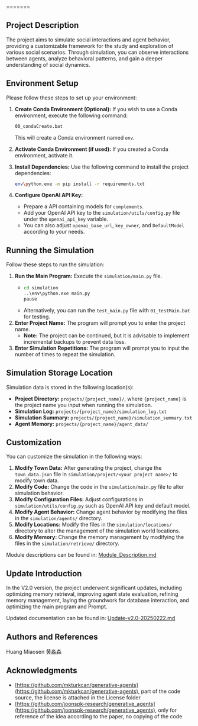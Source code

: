 =======
## Project Description

The project aims to simulate social interactions and agent behavior, providing a customizable framework for the study and exploration of various social scenarios. Through simulation, you can observe interactions between agents, analyze behavioral patterns, and gain a deeper understanding of social dynamics.

## Environment Setup

Please follow these steps to set up your environment:

1. **Create Conda Environment (Optional):** If you wish to use a Conda environment, execute the following command:

   ```bash
   00_condaCreate.bat
   ```

   This will create a Conda environment named `env`.

2. **Activate Conda Environment (if used):** If you created a Conda environment, activate it.

3. **Install Dependencies:** Use the following command to install the project dependencies:

   ```bash
   env\python.exe -m pip install -r requirements.txt
   ```

4. **Configure OpenAI API Key:**

   *   Prepare a API containing models for `complements`. 
   *   Add your OpenAI API key to the `simulation/utils/config.py` file under the `openai_api_key` variable.
   *   You can also adjust `openai_base_url`, `key_owner`, and `DefaultModel` according to your needs.

## Running the Simulation

Follow these steps to run the simulation:

1. **Run the Main Program:** Execute the `simulation/main.py` file.
    * ```bash
      cd simulation
      ..\env\python.exe main.py
      pause
      ```
    *   Alternatively, you can run the `test_main.py` file with `01_testMain.bat` for testing.
2. **Enter Project Name:** The program will prompt you to enter the project name.
    *   **Note:** The project can be continued, but it is advisable to implement incremental backups to prevent data loss.
3. **Enter Simulation Repetitions:** The program will prompt you to input the number of times to repeat the simulation.

## Simulation Storage Location

Simulation data is stored in the following location(s):

*   **Project Directory:** `projects/{project_name}/`, where `{project_name}` is the project name you input when running the simulation.
*   **Simulation Log:** `projects/{project_name}/simulation_log.txt`
*   **Simulation Summary:** `projects/{project_name}/simulation_summary.txt`
*   **Agent Memory:** `projects/{project_name}/agent_data/`

## Customization

You can customize the simulation in the following ways:

1. **Modify Town Data:** After generating the project, change the `town_data.json` file in `simulation/project/<your project name>/` to modify town data.
2. **Modify Code:** Change the code in the `simulation/main.py` file to alter simulation behavior.
3. **Modify Configuration Files:** Adjust configurations in `simulation/utils/config.py` such as OpenAI API key and default model.
4. **Modify Agent Behavior:** Change agent behavior by modifying the files in the `simulation/agents/` directory.
5. **Modify Locations:** Modify the files in the `simulation/locations/` directory to alter the management of the simulation world locations.
6. **Modify Memory:** Change the memory management by modifying the files in the `simulation/retrieve/` directory.

Module descriptions can be found in:  [Module_Description.md](/docs/Module_Description.md)

## Update Introduction

In the V2.0 version, the project underwent significant updates, including optimizing memory retrieval, improving agent state evaluation, refining memory management, laying the groundwork for database interaction, and optimizing the main program and Prompt.

Updated documentation can be found in: [Update-v2.0-20250222.md](/docs/Update-v2.0-20250222.md)

## Authors and References

Huang Miaosen 黄淼森

## Acknowledgments

- [https://github.com/mkturkcan/generative-agents](https://github.com/mkturkcan/generative-agents), part of the code source, the license is attached in the License folder
- [https://github.com/joonspk-research/generative_agents](https://github.com/joonspk-research/generative_agents), only for reference of the idea according to the paper, no copying of the code